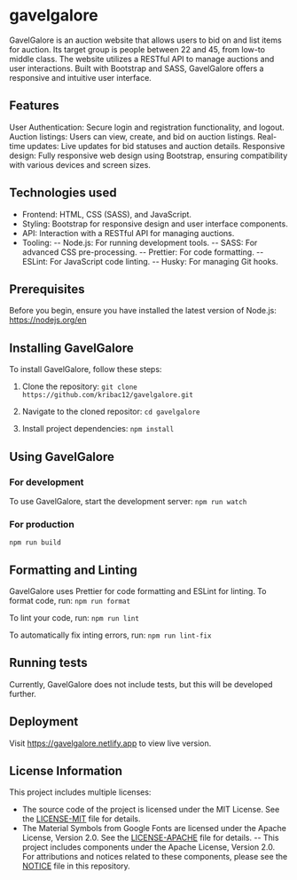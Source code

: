 # gavelgalore

GavelGalore is an auction website that allows users to bid on and list items for auction. Its target group is people between 22 and 45, from low-to middle class. The website utilizes a RESTful API to manage auctions and user interactions. Built with Bootstrap and SASS, GavelGalore offers a responsive and intuitive user interface.

## Features
User Authentication: Secure login and registration functionality, and logout.
Auction listings: Users can view, create, and bid on auction listings.
Real-time updates: Live updates for bid statuses and auction details.
Responsive design: Fully responsive web design using Bootstrap, ensuring compatibility with various devices and screen sizes.

## Technologies used
- Frontend: HTML, CSS (SASS), and JavaScript.
- Styling: Bootstrap for responsive design and user interface components.
- API: Interaction with a RESTful API for managing auctions.
- Tooling:
-- Node.js: For running development tools.
-- SASS: For advanced CSS pre-processing.
-- Prettier: For code formatting.
-- ESLint: For JavaScript code linting.
-- Husky: For managing Git hooks.

## Prerequisites
Before you begin, ensure you have installed the latest version of Node.js: https://nodejs.org/en 

## Installing GavelGalore
To install GavelGalore, follow these steps:

1. Clone the repository:
`git clone https://github.com/kribac12/gavelgalore.git`

2. Navigate to the cloned repositor:
`cd gavelgalore`

3. Install project dependencies:
`npm install`

## Using GavelGalore

### For development
To use GavelGalore, start the development server:
`npm run watch`

### For production
`npm run build`

## Formatting and Linting
GavelGalore uses Prettier for code formatting and ESLint for linting.
To format code, run:
`npm run format`

To lint your code, run:
`npm run lint`

To automatically fix inting errors, run:
`npm run lint-fix`

## Running tests
Currently, GavelGalore does not include tests, but this will be developed further. 

## Deployment
Visit https://gavelgalore.netlify.app  to view live version.

## License Information
This project includes multiple licenses:

- The source code of the project is licensed under the MIT License. See the [LICENSE-MIT](/LICENSE-MIT) file for details.
- The Material Symbols from Google Fonts are licensed under the Apache License, Version 2.0. See the [LICENSE-APACHE](/LICENSE-APACHE) file for details.
  -- This project includes components under the Apache License, Version 2.0. For attributions and notices related to these components, please see the [NOTICE](/NOTICE) file in this repository.
